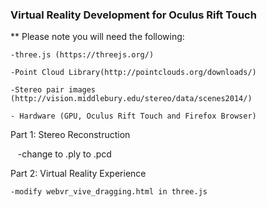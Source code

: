 ### Virtual Reality Development for Oculus Rift Touch 

** Please note you will need the following: 

    -three.js (https://threejs.org/)

    -Point Cloud Library(http://pointclouds.org/downloads/)

    -Stereo pair images (http://vision.middlebury.edu/stereo/data/scenes2014/) 
    
    - Hardware (GPU, Oculus Rift Touch and Firefox Browser) 

Part 1: Stereo Reconstruction 

    -change to .ply to .pcd 

Part 2: Virtual Reality Experience 

    -modify webvr_vive_dragging.html in three.js
